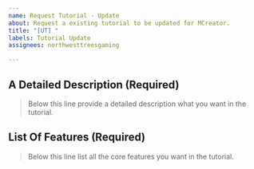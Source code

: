 ```yaml
---
name: Request Tutorial - Update
about: Request a existing tutorial to be updated for MCreator.
title: "[UT] "
labels: Tutorial Update
assignees: northwesttreesgaming

---
```


## A Detailed Description (Required)
> Below this line provide a detailed description what you want in the tutorial.

## List Of Features (Required)
> Below this line list all the core features you want in the tutorial.
